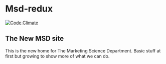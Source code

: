 Msd-redux
==========
[![Code
Climate](https://codeclimate.com/github/analyticsPierce/msd-redux/badges/gpa.svg)](https://codeclimate.com/github/analyticsPierce/msd-redux)

The New MSD site
-----------------

This is the new home for The Marketing Science Department. Basic stuff at first
but growing to show more of what we can do. 
